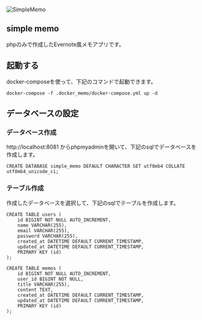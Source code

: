 ![SimpleMemo](https://raw.githubusercontent.com/wiki/YasuakiHirano/simple_memo/images/simple-memo.gif)
## simple memo  
phpのみで作成したEvernote風メモアプリです。  

## 起動する  
docker-composeを使って、下記のコマンドで起動できます。  

```
docker-compose -f .docker_memo/docker-compose.yml up -d
```

## データベースの設定  
### データベース作成  
http://localhost:8081 からphpmyadminを開いて、下記のsqlでデータベースを作成します。  

```
CREATE DATABASE simple_memo DEFAULT CHARACTER SET utf8mb4 COLLATE utf8mb4_unicode_ci;
```

### テーブル作成  
作成したデータベースを選択して、下記のsqlでテーブルを作成します。  

```
CREATE TABLE users (
    id BIGINT NOT NULL AUTO_INCREMENT,
    name VARCHAR(255),
    email VARCHAR(255),
    password VARCHAR(255),
    created_at DATETIME DEFAULT CURRENT_TIMESTAMP,
    updated_at DATETIME DEFAULT CURRENT_TIMESTAMP,
    PRIMARY KEY (id)
);
```

```
CREATE TABLE memos (
    id BIGINT NOT NULL AUTO_INCREMENT,
    user_id BIGINT NOT NULL,
    title VARCHAR(255),
    content TEXT,
    created_at DATETIME DEFAULT CURRENT_TIMESTAMP,
    updated_at DATETIME DEFAULT CURRENT_TIMESTAMP,
    PRIMARY KEY (id)
);
```

